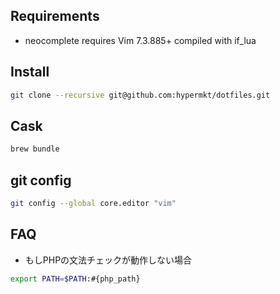 ## Requirements
* neocomplete requires Vim 7.3.885+ compiled with if_lua

## Install
```sh
git clone --recursive git@github.com:hypermkt/dotfiles.git
```

## Cask

```sh
brew bundle
```

## git config
```sh
git config --global core.editor "vim"
```

## FAQ
* もしPHPの文法チェックが動作しない場合
```sh
export PATH=$PATH:#{php_path}
```

